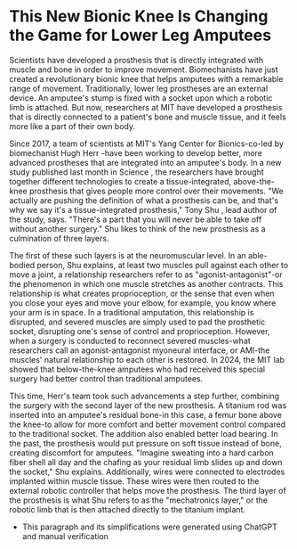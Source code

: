 # This New Bionic Knee Is Changing the Game for Lower Leg Amputees

Scientists have developed a prosthesis that is directly integrated with muscle and bone in order to improve movement. Biomechanists have just created a revolutionary bionic knee that helps amputees with a remarkable range of movement. Traditionally, lower leg prostheses are an external device. An amputee's stump is fixed with a socket upon which a robotic limb is attached. But now, researchers at MIT have developed a prosthesis that is directly connected to a patient's bone and muscle tissue, and it feels more like a part of their own body.

Since 2017, a team of scientists at MIT's Yang Center for Bionics-co-led by biomechanist Hugh Herr -have been working to develop better, more advanced prostheses that are integrated into an amputee's body. In a new study published last month in Science , the researchers have brought together different technologies to create a tissue-integrated, above-the-knee prosthesis that gives people more control over their movements. "We actually are pushing the definition of what a prosthesis can be, and that's why we say it's a tissue-integrated prosthesis," Tony Shu , lead author of the study, says. "There's a part that you will never be able to take off without another surgery." Shu likes to think of the new prosthesis as a culmination of three layers.

The first of these such layers is at the neuromuscular level. In an able-bodied person, Shu explains, at least two muscles pull against each other to move a joint, a relationship researchers refer to as "agonist-antagonist"-or the phenomenon in which one muscle stretches as another contracts. This relationship is what creates proprioception, or the sense that even when you close your eyes and move your elbow, for example, you know where your arm is in space. In a traditional amputation, this relationship is disrupted, and severed muscles are simply used to pad the prosthetic socket, disrupting one's sense of control and proprioception. However, when a surgery is conducted to reconnect severed muscles-what researchers call an agonist-antagonist myoneural interface, or AMI-the muscles' natural relationship to each other is restored. In 2024, the MIT lab showed that below-the-knee amputees who had received this special surgery had better control than traditional amputees.

This time, Herr's team took such advancements a step further, combining the surgery with the second layer of the new prosthesis. A titanium rod was inserted into an amputee's residual bone-in this case, a femur bone above the knee-to allow for more comfort and better movement control compared to the traditional socket. The addition also enabled better load bearing. In the past, the prosthesis would put pressure on soft tissue instead of bone, creating discomfort for amputees. "Imagine sweating into a hard carbon fiber shell all day and the chafing as your residual limb slides up and down the socket," Shu explains. Additionally, wires were connected to electrodes implanted within muscle tissue. These wires were then routed to the external robotic controller that helps move the prosthesis. The third layer of the prosthesis is what Shu refers to as the "mechatronics layer," or the robotic limb that is then attached directly to the titanium implant.


* This paragraph and its simplifications were generated using ChatGPT and manual verification
